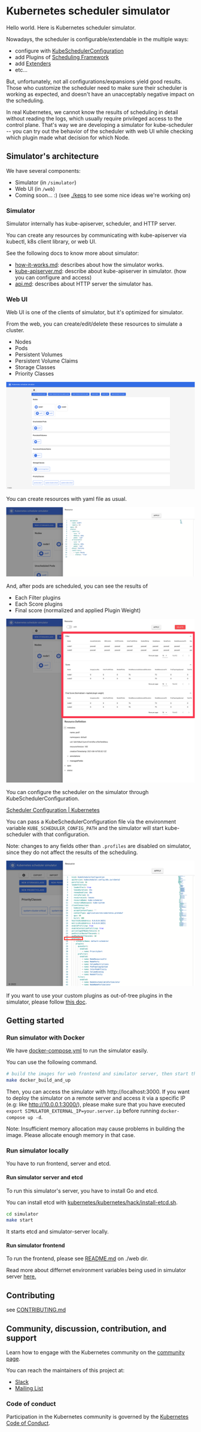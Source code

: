 # Kubernetes scheduler simulator

Hello world. Here is Kubernetes scheduler simulator.

Nowadays, the scheduler is configurable/extendable in the multiple ways:
- configure with [KubeSchedulerConfiguration](https://kubernetes.io/docs/reference/scheduling/config/)
- add Plugins of [Scheduling Framework](https://kubernetes.io/docs/concepts/scheduling-eviction/scheduling-framework/)
- add [Extenders](https://github.com/kubernetes/enhancements/tree/5320deb4834c05ad9fb491dcd361f952727ece3e/keps/sig-scheduling/1819-scheduler-extender)
- etc...

But, unfortunately, not all configurations/expansions yield good results.
Those who customize the scheduler need to make sure their scheduler is working as expected, and doesn't have an unacceptably negative impact on the scheduling. 

In real Kubernetes, we cannot know the results of scheduling in detail without reading the logs, which usually require privileged access to the control plane.
That's way we are developing a simulator for kube-scheduler -- you can try out the behavior of the scheduler with web UI while checking which plugin made what decision for which Node.

## Simulator's architecture

We have several components:
- Simulator (in `/simulator`)
- Web UI (in `/web`)
- Coming soon... :)  (see [./keps](./keps) to see some nice ideas we're working on)

### Simulator

Simulator internally has kube-apiserver, scheduler, and HTTP server.

You can create any resources by communicating with kube-apiserver via kubectl, k8s client library, or web UI.

See the following docs to know more about simulator:
- [how-it-works.md](simulator/docs/how-it-works.md): describes about how the simulator works.
- [kube-apiserver.md](simulator/docs/kube-apiserver.md): describe about kube-apiserver in simulator. (how you can configure and access) 
- [api.md](simulator/docs/api.md): describes about HTTP server the simulator has.

### Web UI

Web UI is one of the clients of simulator, but it's optimized for simulator.

From the web, you can create/edit/delete these resources to simulate a cluster.

- Nodes
- Pods
- Persistent Volumes
- Persistent Volume Claims
- Storage Classes
- Priority Classes

![list resources](simulator/docs/images/resources.png)

You can create resources with yaml file as usual.

![create node](simulator/docs/images/create-node.png)

And, after pods are scheduled, you can see the results of

- Each Filter plugins
- Each Score plugins
- Final score (normalized and applied Plugin Weight)

![result](simulator/docs/images/result.jpg)

You can configure the scheduler on the simulator through KubeSchedulerConfiguration.

[Scheduler Configuration | Kubernetes](https://kubernetes.io/docs/reference/scheduling/config/)

You can pass a KubeSchedulerConfiguration file via the environment variable `KUBE_SCHEDULER_CONFIG_PATH` and the simulator will start kube-scheduler with that configuration.

Note: changes to any fields other than `.profiles` are disabled on simulator, since they do not affect the results of the scheduling.

![configure scheduler](simulator/docs/images/schedulerconfiguration.png)

If you want to use your custom plugins as out-of-tree plugins in the simulator, please follow [this doc](simulator/docs/how-to-use-custom-plugins/README.md).

## Getting started

### Run simulator with Docker

We have [docker-compose.yml](docker-compose.yml) to run the simulator easily.

You can use the following command.

```bash
# build the images for web frontend and simulator server, then start the containers.
make docker_build_and_up
```

Then, you can access the simulator with http://localhost:3000. If you want to deploy the simulator on a remote server and access it via a specific IP (e.g: like http://10.0.0.1:3000/), please make sure that you have executed `export SIMULATOR_EXTERNAL_IP=your.server.ip` before running `docker-compose up -d`.

Note: Insufficient memory allocation may cause problems in building the image.
Please allocate enough memory in that case.

### Run simulator locally

You have to run frontend, server and etcd.

#### Run simulator server and etcd

To run this simulator's server, you have to install Go and etcd.

You can install etcd with [kubernetes/kubernetes/hack/install-etcd.sh](https://github.com/kubernetes/kubernetes/blob/master/hack/install-etcd.sh).

```bash
cd simulator
make start
```

It starts etcd and simulator-server locally.

#### Run simulator frontend

To run the frontend, please see [README.md](web/README.md) on ./web dir.

Read more about differnet environment variables being used in simulator server [here.](./docs/env-variables.md)

## Contributing

see [CONTRIBUTING.md](CONTRIBUTING.md)

## Community, discussion, contribution, and support

Learn how to engage with the Kubernetes community on the [community page](http://kubernetes.io/community/).

You can reach the maintainers of this project at:

- [Slack](http://slack.k8s.io/)
- [Mailing List](https://groups.google.com/forum/#!forum/kubernetes-dev)

### Code of conduct

Participation in the Kubernetes community is governed by the [Kubernetes Code of Conduct](code-of-conduct.md).

[owners]: https://git.k8s.io/community/contributors/guide/owners.md
[creative commons 4.0]: https://git.k8s.io/website/LICENSE
